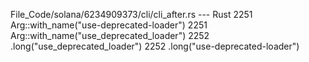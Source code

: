 File_Code/solana/6234909373/cli/cli_after.rs --- Rust
2251                     Arg::with_name("use-deprecated-loader")                                                                                             2251                     Arg::with_name("use_deprecated_loader")
2252                         .long("use_deprecated_loader")                                                                                                  2252                         .long("use-deprecated-loader")

